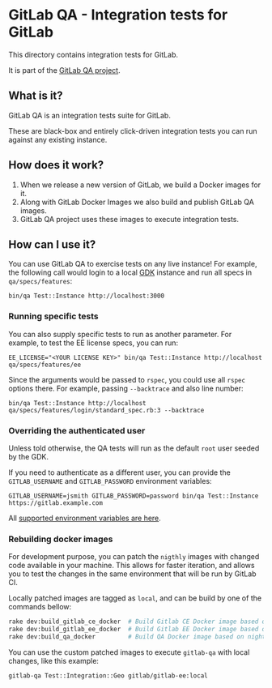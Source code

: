 # GitLab QA - Integration tests for GitLab

This directory contains integration tests for GitLab.

It is part of the [GitLab QA project](https://gitlab.com/gitlab-org/gitlab-qa).

## What is it?

GitLab QA is an integration tests suite for GitLab.

These are black-box and entirely click-driven integration tests you can run
against any existing instance.

## How does it work?

1. When we release a new version of GitLab, we build a Docker images for it.
1. Along with GitLab Docker Images we also build and publish GitLab QA images.
1. GitLab QA project uses these images to execute integration tests.

## How can I use it?

You can use GitLab QA to exercise tests on any live instance! For example, the
following call would login to a local [GDK] instance and run all specs in
`qa/specs/features`:

```
bin/qa Test::Instance http://localhost:3000
```

### Running specific tests

You can also supply specific tests to run as another parameter. For example, to
test the EE license specs, you can run:

```
EE_LICENSE="<YOUR LICENSE KEY>" bin/qa Test::Instance http://localhost qa/specs/features/ee
```

Since the arguments would be passed to `rspec`, you could use all `rspec`
options there. For example, passing `--backtrace` and also line number:

```
bin/qa Test::Instance http://localhost qa/specs/features/login/standard_spec.rb:3 --backtrace
```

### Overriding the authenticated user

Unless told otherwise, the QA tests will run as the default `root` user seeded
by the GDK.

If you need to authenticate as a different user, you can provide the
`GITLAB_USERNAME` and `GITLAB_PASSWORD` environment variables:

```
GITLAB_USERNAME=jsmith GITLAB_PASSWORD=password bin/qa Test::Instance https://gitlab.example.com
```

All [supported environment variables are here](https://gitlab.com/gitlab-org/gitlab-qa#supported-environment-variables).

### Rebuilding docker images

For development purpose, you can patch the `nigthly` images with changed code available in your machine.
This allows for faster iteration, and allows you to test the changes in the same environment that will be run by GitLab CI.

Locally patched images are tagged as `local`, and can be build by one of the commands bellow:

```bash
rake dev:build_gitlab_ce_docker  # Build Gitlab CE Docker image based on nightly with local code
rake dev:build_gitlab_ee_docker  # Build Gitlab EE Docker image based on nightly with local code
rake dev:build_qa_docker         # Build QA Docker image based on nightly with local code
```

You can use the custom patched images to execute `gitlab-qa` with local changes, like this example:

```bash
gitlab-qa Test::Integration::Geo gitlab/gitlab-ee:local
```

[GDK]: https://gitlab.com/gitlab-org/gitlab-development-kit/
